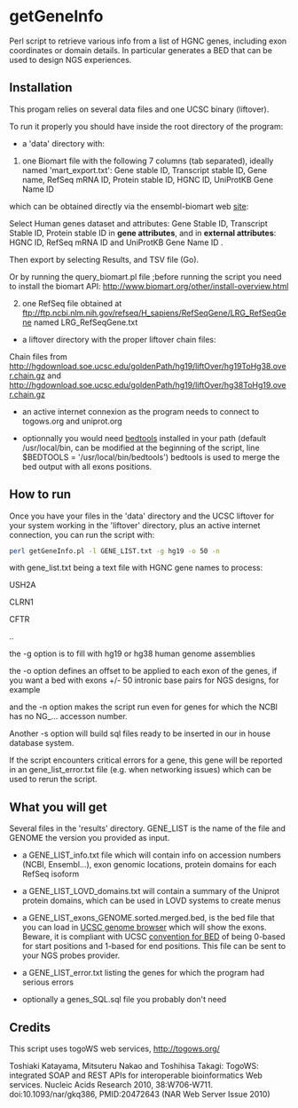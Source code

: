 # getGeneInfo
Perl script to retrieve various info from a list of HGNC genes, including exon coordinates or domain details.
In particular generates a BED that can be used to design NGS experiences.

## Installation

This progam relies on several data files and one UCSC binary (liftover).

To run it properly you should have inside the root directory of the program:

* a 'data' directory with:

1. one Biomart file with the following 7 columns (tab separated), ideally named 'mart_export.txt':
Gene stable ID,	Transcript stable ID,	Gene name,	RefSeq mRNA ID,	Protein stable ID,	HGNC ID,	UniProtKB Gene Name ID

which can be obtained directly via the ensembl-biomart web [site](http://www.ensembl.org/biomart/martview/):

Select Human genes dataset and attributes: Gene Stable ID, Transcript Stable ID, Protein stable ID in **gene attributes**, and in **external attributes**: HGNC ID, RefSeq mRNA ID and UniProtKB Gene Name ID .

Then export by selecting Results, and TSV file (Go).

Or by running the query_biomart.pl file ;before running the script you need to install the biomart API: <http://www.biomart.org/other/install-overview.html>

2. one RefSeq file obtained at <ftp://ftp.ncbi.nlm.nih.gov/refseq/H_sapiens/RefSeqGene/LRG_RefSeqGene> named LRG_RefSeqGene.txt

* a liftover directory with the proper liftover chain files:

[comment]: <> (1. binaries from <http://hgdownload.soe.ucsc.edu/admin/exe/>)

Chain files from <http://hgdownload.soe.ucsc.edu/goldenPath/hg19/liftOver/hg19ToHg38.over.chain.gz> and <http://hgdownload.soe.ucsc.edu/goldenPath/hg19/liftOver/hg38ToHg19.over.chain.gz>

* an active internet connexion as the program needs to connect to togows.org and uniprot.org

* optionnally you would need [bedtools](http://bedtools.readthedocs.io/en/latest/) installed in your path (default /usr/local/bin, can be modified at the beginning of the script, line $BEDTOOLS = '/usr/local/bin/bedtools')
bedtools is used to merge the bed output with all exons positions.

## How to run

Once you have your files in the 'data' directory and the UCSC liftover for your system working in the 'liftover' directory, plus an active internet connection, you can run the script with:

```bash
perl getGeneInfo.pl -l GENE_LIST.txt -g hg19 -o 50 -n
```

with gene_list.txt being a text file with HGNC gene names to process:

USH2A

CLRN1

CFTR

..

the -g option is to fill with hg19 or hg38 human genome assemblies

the -o option defines an offset to be applied to each exon of the genes, if you want a bed with exons +/- 50 intronic base pairs for NGS designs, for example

and the -n option makes the script run even for genes for which the NCBI has no NG_... accesson number.

Another -s option will build sql files ready to be inserted in our in house database system.

If the script encounters critical errors for a gene, this gene will be reported in an gene_list_error.txt file (e.g. when networking issues) which can be used to rerun the script.


## What you will get

Several files in the 'results' directory. GENE_LIST is the name of the file and GENOME the version you provided as input.

* a GENE_LIST_info.txt file which will contain info on accession numbers (NCBI, Ensembl...), exon genomic locations, protein domains for each RefSeq isoform

* a GENE_LIST_LOVD_domains.txt will contain a summary of the Uniprot protein domains, which can be used in LOVD systems to create menus

* a GENE_LIST_exons_GENOME.sorted.merged.bed, is the bed file that you can load in [UCSC genome browser](https://www.genome.ucsc.edu/) which will show the exons. Beware, it is compliant with UCSC [convention for BED](http://genome.ucsc.edu/blog/the-ucsc-genome-browser-coordinate-counting-systems/) of being 0-based for start positions and 1-based for end positions. This file can be sent to your NGS probes provider.

* a GENE_LIST_error.txt listing the genes for which the program had serious errors

* optionally a genes_SQL.sql file you probably don't need

## Credits

This script uses togoWS web services, http://togows.org/

Toshiaki Katayama, Mitsuteru Nakao and Toshihisa Takagi: TogoWS: integrated SOAP and REST APIs for interoperable bioinformatics Web services. Nucleic Acids Research 2010, 38:W706-W711. doi:10.1093/nar/gkq386, PMID:20472643 (NAR Web Server Issue 2010)

